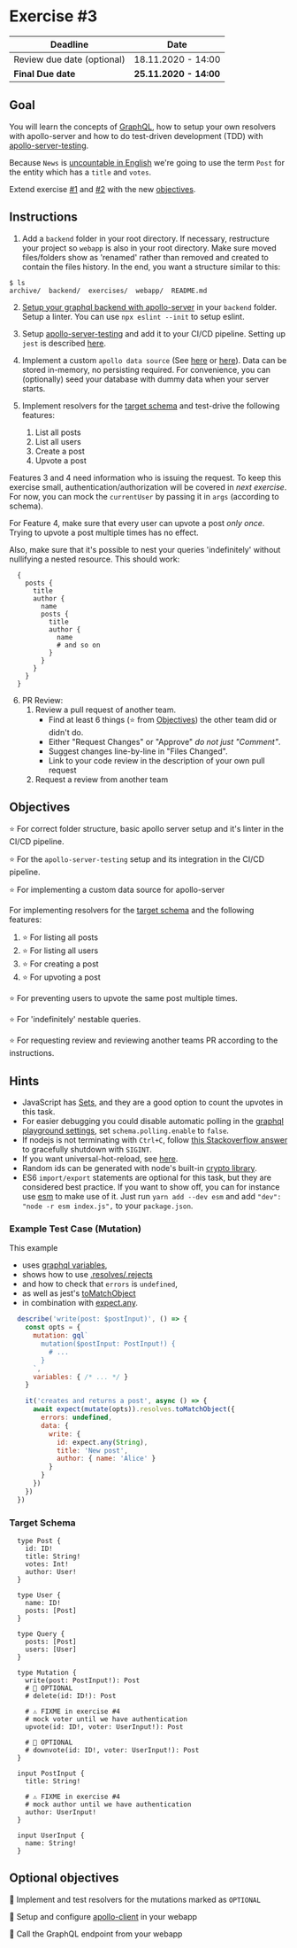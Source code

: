 # Exercise #3

| Deadline                   | Date                   |
| -------------------------- | ---------------------- |
| Review due date (optional) | 18.11.2020 - 14:00     |
| **Final Due date**         | **25.11.2020 - 14:00** |

## Goal

You will learn the concepts of [GraphQL](https://graphql.org/), how to setup your own resolvers with apollo-server and how to do test-driven development (TDD) with [apollo-server-testing](https://www.apollographql.com/docs/apollo-server/testing/testing/).

Because `News` is [uncountable in English](https://www.espressoenglish.net/is-news-singular-or-plural/#:~:text=The%20word%20%E2%80%9Cnews%E2%80%9D%20in%20English,never%20use%20a%20or%20an.) we're going
to use the term `Post` for the entity which has a `title` and `votes`.

Extend exercise [#1](../1) and [#2](../2) with the new [objectives](#objectives).

## Instructions

1. Add a `backend` folder in your root directory. If necessary, restructure your project so `webapp` is also in your root directory. Make sure moved files/folders show as 'renamed' rather than removed and created to contain the files history. In the end, you want a structure similar to this:

```console
$ ls
archive/  backend/  exercises/  webapp/  README.md
```

2. [Setup your graphql backend with apollo-server](https://www.apollographql.com/docs/apollo-server/getting-started/) in your `backend` folder. Setup a linter. You can use `npx eslint --init` to setup eslint.

3. Setup [apollo-server-testing](https://www.apollographql.com/docs/apollo-server/testing/testing/) and add it to your CI/CD pipeline. Setting up `jest` is described [here](https://jestjs.io/docs/en/getting-started#generate-a-basic-configuration-file).

4. Implement a custom `apollo data source` (See [here](https://www.apollographql.com/docs/apollo-server/data/data-sources/) or [here](https://www.apollographql.com/blog/a-deep-dive-on-apollo-data-sources/)). Data can be stored in-memory, no persisting required. For convenience, you can (optionally) seed your database with dummy data when your server starts.

5. Implement resolvers for the [target schema](#target-schema) and test-drive the following features:
   1. List all posts
   2. List all users
   3. Create a post
   4. Upvote a post

Features 3 and 4 need information who is issuing the request. To keep this exercise small, authentication/authorization will be covered in *next exercise*. For now, you can mock the `currentUser` by passing it in `args` (according to schema).

For Feature 4, make sure that every user can upvote a post *only once*. Trying to upvote a post multiple times has no effect.

Also, make sure that it's possible to nest your queries 'indefinitely' without nullifying a nested resource. This should work:
```gql
  {
    posts {
      title
      author {
        name
        posts {
          title
          author {
            name
            # and so on
          }
        }
      }
    }
  }
```

6. PR Review:
   1. Review a pull request of another team.
      * Find at least 6 things (:star: from [Objectives](#objectives)) the other team did or didn't do.
      * Either "Request Changes" or "Approve" *do not just "Comment"*.
      * Suggest changes line-by-line in "Files Changed".
      * Link to your code review in the description of your own pull request
   2. Request a review from another team

## Objectives

:star: For correct folder structure, basic apollo server setup and it's linter in the CI/CD pipeline.

:star: For the `apollo-server-testing` setup and its integration in the CI/CD pipeline.

:star: For implementing a custom data source for apollo-server

For implementing resolvers for the [target schema](#target-schema) and the following features:
1. :star: For listing all posts
2. :star: For listing all users
3. :star: For creating a post
4. :star: For upvoting a post

:star: For preventing users to upvote the same post multiple times.

:star: For 'indefinitely' nestable queries.

:star: For requesting review and reviewing another teams PR according to the instructions.


## Hints

* JavaScript has [Sets](https://developer.mozilla.org/en-US/docs/Web/JavaScript/Reference/Global_Objects/Set), and they are a good option to count the upvotes in this task.
* For easier debugging you could disable automatic polling in the [graphql playground settings](https://www.apollographql.com/docs/apollo-server/testing/graphql-playground/#configuring-playground), set `schema.polling.enable` to `false`.
* If nodejs is not terminating with `Ctrl+C`, follow [this Stackoverflow answer](https://stackoverflow.com/a/53535316) to gracefully shutdown with `SIGINT`.
* If you want universal-hot-reload, see [here](https://github.com/yusinto/universal-hot-reload).
* Random ids can be generated with node's built-in [crypto library](https://stackoverflow.com/a/40191779).
* ES6 `import/export` statements are optional for this task, but they are considered best practice. If you want to show off, you can for instance use [esm](https://github.com/standard-things/esm) to make use of it. Just run `yarn add --dev esm` and add `"dev": "node -r esm index.js",` to your `package.json`.

### Example Test Case (Mutation)

This example

* uses [graphql variables](https://graphql.org/learn/queries/#variables),
* shows how to use [.resolves/.rejects](https://jestjs.io/docs/en/asynchronous#resolves--rejects)
* and how to check that `errors` is `undefined`,
* as well as jest's [toMatchObject](https://jestjs.io/docs/en/expect#tomatchobjectobject)
* in combination with [expect.any](https://jestjs.io/docs/en/expect#expectanyconstructor).

```js
  describe('write(post: $postInput)', () => {
    const opts = {
      mutation: gql`
        mutation($postInput: PostInput!) {
          # ...
        }
      `,
      variables: { /* ... */ }
    }

    it('creates and returns a post', async () => {
      await expect(mutate(opts)).resolves.toMatchObject({
        errors: undefined,
        data: {
          write: {
            id: expect.any(String),
            title: 'New post',
            author: { name: 'Alice' }
          }
        }
      })
    })
  })
```


### Target Schema

```gql
  type Post {
    id: ID!
    title: String!
    votes: Int!
    author: User!
  }

  type User {
    name: ID!
    posts: [Post]
  }

  type Query {
    posts: [Post]
    users: [User]
  }

  type Mutation {
    write(post: PostInput!): Post
    # 🚀 OPTIONAL
    # delete(id: ID!): Post

    # ⚠️ FIXME in exercise #4
    # mock voter until we have authentication
    upvote(id: ID!, voter: UserInput!): Post

    # 🚀 OPTIONAL
    # downvote(id: ID!, voter: UserInput!): Post
  }

  input PostInput {
    title: String!

    # ⚠️ FIXME in exercise #4
    # mock author until we have authentication
    author: UserInput!
  }

  input UserInput {
    name: String!
  }

```

## Optional objectives

:rocket: Implement and test resolvers for the mutations marked as `OPTIONAL`

:rocket: Setup and configure [apollo-client](https://apollo.vuejs.org/guide/installation.html#vue-cli-plugin) in your webapp

:rocket: Call the GraphQL endpoint from your webapp
